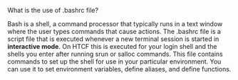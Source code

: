 
What is the use of .bashrc file?

Bash is a shell, a command processor that typically runs in a text window where the user types commands that cause actions.
The .bashrc file is a script file that is executed whenever a new terminal session is started in **interactive mode**. On HTCF this is executed for your login shell and the shells you enter after running srun or salloc commands. This file contains commands to set up the shell for use in your particular environment.
You can use it to set environment variables, define aliases, and define functions.


